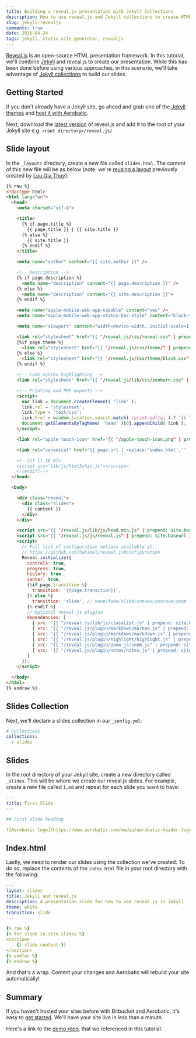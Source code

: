 ```yaml
---
title: Building a reveal.js presentation with Jekyll Collections
description: How to use reveal.js and Jekyll collections to create HTML presentations
slug: jekyll-revealjs
comments: true
date: 2016-04-24
tags: jekyll, static site generator, revealjs
---
```


[Reveal.js](http://lab.hakim.se/reveal-js/#/) is an open-source HTML presentation framework. In this tutorial, we'll combine [Jekyll](http://jekyllrb.com/) and reveal.js to create our presentation. While this has been done before using various approaches, in this scenario, we'll take advantage of [Jekyll collections](https://jekyllrb.com/docs/collections/) to build our slides.

## Getting Started
If you don't already have a Jekyll site, go ahead and grab one of the [Jekyll themes](http://jekyllthemes.org/) and [host it with Aerobatic](https://www.aerobatic.com/docs/automated-builds#jekyll).

Next, download the [latest version](https://github.com/hakimel/reveal.js/releases) of reveal.js and add it to the root of your Jekyll site e.g. `<root directory>/reveal.js/`

## Slide layout

In the `_layouts` directory, create a new file called `slides.html`. The content of this new file will be as below (note: we're [reusing a layout](https://gist.github.com/luugiathuy/c07ac5608addadb642e5) previously created by [Luu Gia Thuy](https://github.com/luugiathuy)):

~~~html
{% raw %}
<!doctype html>
<html lang="en">
  <head>
    <meta charset="utf-8">

    <title>
      {% if page.title %}
        {{ page.title }} | {{ site.title }}
      {% else %}
        {{ site.title }}
      {% endif %}
    </title>

    <meta name="author" content="{{ site.author }}" />

    <!-- Description -->
    {% if page.description %}
      <meta name="description" content="{{ page.description }}" />
    {% else %}
      <meta name="description" content="{{ site.description }}">
    {% endif %}

    <meta name="apple-mobile-web-app-capable" content="yes" />
    <meta name="apple-mobile-web-app-status-bar-style" content="black-translucent" />

    <meta name="viewport" content="width=device-width, initial-scale=1.0, maximum-scale=1.0, user-scalable=no, minimal-ui">

    <link rel="stylesheet" href="{{ "/reveal.js/css/reveal.css" | prepend: site.baseurl }}"/>
    {%if page.theme %}
      <link rel="stylesheet" href="{{ "/reveal.js/css/theme/" | prepend: site.baseurl | append: page.theme | append: '.css' }}" id="theme"/>
    {% else %}
      <link rel="stylesheet" href="{{ "/reveal.js/css/theme/black.css" | prepend: site.baseurl }}" id="theme"/>
    {% endif %}

    <!-- Code syntax highlighting -->
    <link rel="stylesheet" href="{{ "/reveal.js/lib/css/zenburn.css" | prepend: site.baseurl }}"/>

    <!-- Printing and PDF exports -->
    <script>
      var link = document.createElement( 'link' );
      link.rel = 'stylesheet';
      link.type = 'text/css';
      link.href = window.location.search.match( /print-pdf/gi ) ? '{{ "/reveal.js/css/print/pdf.css" | prepend: site.baseurl }}' : '{{ "/reveal.js/css/print/paper.css" | prepend: site.baseurl }}';
      document.getElementsByTagName( 'head' )[0].appendChild( link );
    </script>

    <link rel="apple-touch-icon" href="{{ "/apple-touch-icon.png" | prepend: site.baseurl }}" />

    <link rel="canonical" href="{{ page.url | replace:'index.html','' | prepend: site.baseurl | prepend: site.url }}">

    <!--[if lt IE 9]>
    <script src="lib/js/html5shiv.js"></script>
    <![endif]-->
  </head>

  <body>

    <div class="reveal">
      <div class="slides">
        {{ content }}
      </div>
    </div>

    <script src="{{ "/reveal.js/lib/js/head.min.js" | prepend: site.baseurl }}"></script>
    <script src="{{ "/reveal.js/js/reveal.js" | prepend: site.baseurl }}"></script>
    <script>
      // Full list of configuration options available at:
      // https://github.com/hakimel/reveal.js#configuration
      Reveal.initialize({
        controls: true,
        progress: true,
        history: true,
        center: true,
        {%if page.transition %}
          transition: '{{page.transition}}',
        {% else %}
          transition: 'slide', // none/fade/slide/convex/concave/zoom
        {% endif %}
        // Optional reveal.js plugins
        dependencies: [
          { src: '{{ "/reveal.js/lib/js/classList.js" | prepend: site.baseurl }}', condition: function() { return !document.body.classList; } },
          { src: '{{ "/reveal.js/plugin/markdown/marked.js" | prepend: site.baseurl }}', condition: function() { return !!document.querySelector( '[data-markdown]' ); } },
          { src: '{{ "/reveal.js/plugin/markdown/markdown.js" | prepend: site.baseurl }}', condition: function() { return !!document.querySelector( '[data-markdown]' ); } },
          { src: '{{ "/reveal.js/plugin/highlight/highlight.js" | prepend: site.baseurl }}', async: true, condition: function() { return !!document.querySelector( 'pre code' ); }, callback: function() { hljs.initHighlightingOnLoad(); } },
          { src: '{{ "/reveal.js/plugin/zoom-js/zoom.js" | prepend: site.baseurl }}', async: true },
          { src: '{{ "/reveal.js/plugin/notes/notes.js" | prepend: site.baseurl }}', async: true }
        ]
      });
    </script>

  </body>
</html>
{% endraw %}
~~~

## Slides Collection

Next, we'll declare a slides collection in our `_config.yml`:

~~~yaml
# Collections
collections:
  - slides
~~~

## Slides

In the root directory of your Jekyll site, create a new directory called `_slides`. This will be where we create our reveal.js slides. For example, create a new file called `1.md` and repeat for each slide you want to have:

~~~yaml
---
title: First Slide
---

## First slide heading

![Aerobatic logo](https://www.aerobatic.com/media/aerobatic-header-logo.png)
~~~

## Index.html

Lastly, we need to render our slides using the collection we've created. To do so, replace the contents of the `index.html` file in your root directory with the following:

~~~yaml
---
layout: slides
title: Jekyll and reveal.js
description: A presentation slide for how to use reveal.js in Jekyll
theme: white
transition: slide
---

{% raw %}
{% for slide in site.slides %}
<section>
    {{ slide.content }}
</section>
{% endfor %}
{% endraw %}
~~~

And that's a wrap. Commit your changes and Aerobatic will rebuild your site automatically!

## Summary

If you haven't hosted your sites before with Bitbucket and Aerobatic, it's easy to [get started](/docs/getting-started). We'll have your site live in less than a minute.

Here's a link to the [demo repo](https://bitbucket.org/aerobatic/jekyll-reveal/src), that we referenced in this tutorial.
